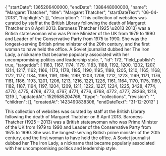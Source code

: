 {
  "startDate": 1365206400000, 
  "endDate": 1388448000000, 
  "name": "Margaret Thatcher", 
  "title": "Margaret Thatcher", 
  "startDateText": "06-04-2013", 
  "highlights": [], 
  "description": "This collection of websites was curated by staff at the British Library following the death of Margaret Thatcher on 8 April 2013. Baroness Thatcher (1925 \u2013 2013) was a British stateswoman who was Prime Minister of the UK from 1979 to 1990 and Leader of the Conservative Party from 1975 to 1990. She was the longest-serving British prime minister of the 20th century, and the first woman to have held the office. A Soviet journalist dubbed her The Iron Lady, a nickname that became popularly associated with her uncompromising politics and leadership style. ", 
  "id": 172, 
  "field_publish": true, 
  "targetIds": [
    1163, 
    1167, 
    1174, 
    1179, 
    1183, 
    1188, 
    1192, 
    1200, 
    1202, 
    1207, 
    1214, 
    1217, 
    1162, 
    1166, 
    1173, 
    1178, 
    1185, 
    1190, 
    1195, 
    1198, 
    1205, 
    1210, 
    1165, 
    1168, 
    1172, 
    1177, 
    1184, 
    1189, 
    1191, 
    1196, 
    1199, 
    1203, 
    1208, 
    1212, 
    1223, 
    1169, 
    1171, 
    1176, 
    1181, 
    1186, 
    1193, 
    1201, 
    1206, 
    1213, 
    1216, 
    1221, 
    1226, 
    1161, 
    1164, 
    1170, 
    1175, 
    1180, 
    1182, 
    1187, 
    1194, 
    1197, 
    1204, 
    1209, 
    1211, 
    1222, 
    1227, 
    1224, 
    1225, 
    3428, 
    4774, 
    4770, 
    4775, 
    4769, 
    4773, 
    4767, 
    4771, 
    4776, 
    4768, 
    4772, 
    4777, 
    28268, 
    1218, 
    1219
  ], 
  "updatedAt": 1529585204766, 
  "ttype": "collections", 
  "revision": "", 
  "children": [], 
  "createdAt": 1423490838308, 
  "endDateText": "31-12-2013"
}

This collection of websites was curated by staff at the British Library following the death of Margaret Thatcher on 8 April 2013. Baroness Thatcher (1925 – 2013) was a British stateswoman who was Prime Minister of the UK from 1979 to 1990 and Leader of the Conservative Party from 1975 to 1990. She was the longest-serving British prime minister of the 20th century, and the first woman to have held the office. A Soviet journalist dubbed her The Iron Lady, a nickname that became popularly associated with her uncompromising politics and leadership style. 